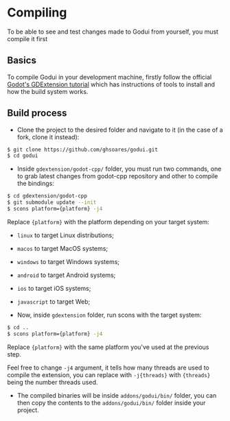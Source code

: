 # Compiling

To be able to see and test changes made to Godui from yourself, you must compile it first

## Basics

To compile Godui in your development machine, firstly follow the official [Godot's GDExtension tutorial](https://docs.godotengine.org/en/stable/tutorials/scripting/gdextension/gdextension_cpp_example.html) which has instructions of tools to install and how the build system works.

## Build process

- Clone the project to the desired folder and navigate to it (in the case of a fork, clone it instead):
```bash
$ git clone https://github.com/ghsoares/godui.git
$ cd godui
```

- Inside `gdextension/godot-cpp/` folder, you must run two commands, one to grab latest changes from godot-cpp repository and other to compile the bindings:
```bash
$ cd gdextension/godot-cpp
$ git submodule update --init
$ scons platform={platform} -j4
```
Replace `{platform}` with the platform depending on your target system:
  - `linux` to target Linux distributions;
  - `macos` to target MacOS systems;
  - `windows` to target Windows systems;
  - `android` to target Android systems;
  - `ios` to target iOS systems;
  - `javascript` to target Web;

- Now, inside `gdextension` folder, run scons with the target system:  
```bash
$ cd ..
$ scons platform={platform} -j4 
```
Replace `{platform}` with the same platform you've used at the previous step.
  
Feel free to change `-j4` argument, it tells how many threads are used to compile the extension, you can replace with `-j{threads}` with `{threads}` being the number threads used.

- The compiled binaries will be inside `addons/godui/bin/` folder, you can then copy the contents to the `addons/godui/bin/` folder inside your project.





